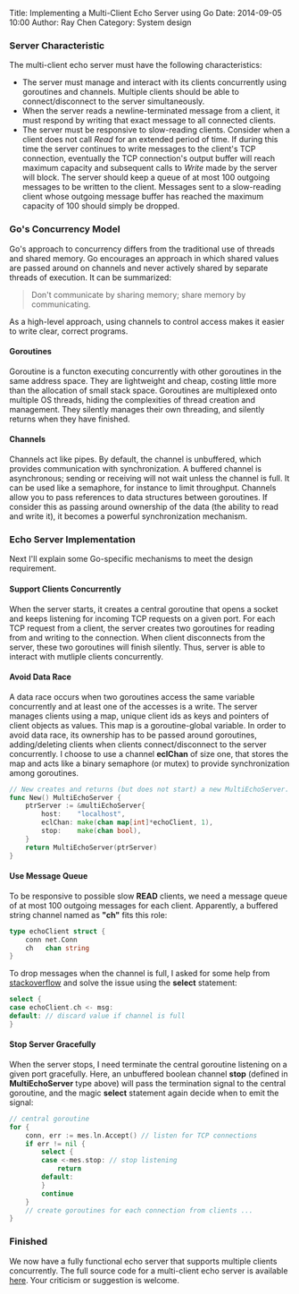 Title: Implementing a Multi-Client Echo Server using Go
Date: 2014-09-05 10:00 
Author: Ray Chen 
Category: System design

### Server Characteristic 

The multi-client echo server must have the following characteristics:

- The server must manage and interact with its clients concurrently using goroutines and channels. Multiple clients should be able to connect/disconnect to the server simultaneously. 
- When the server reads a newline-terminated message from a client, it must respond by writing that exact message to all connected clients. 
- The server must be responsive to slow-reading clients. Consider when a client does not call *Read* for an extended period of time. If during this time the server continues to write messages to the client's TCP connection, eventually the TCP connection's output buffer will reach maximum capacity and subsequent calls to *Write* made by the server will block. The server should keep a queue of at most 100 outgoing messages to be written to the client. Messages sent to a slow-reading client whose outgoing message buffer has reached the maximum capacity of 100 should simply be dropped.

### Go's Concurrency Model

Go's approach to concurrency differs from the traditional use of threads and shared memory. Go encourages an approach in which shared values are passed around on channels and never actively shared by separate threads of execution. It can be summarized:

> Don't communicate by sharing memory; share memory by communicating.

As a high-level approach, using channels to control access makes it easier to write clear, correct programs.

#### Goroutines

Goroutine is a functon executing concurrently with other goroutines in the same address space. They are lightweight and cheap, costing little more than the allocation of small stack space. Goroutines are multiplexed onto multiple OS threads, hiding the complexities of thread creation and management. They silently manages their own threading, and silently returns when they have finished.

#### Channels

Channels act like pipes. By default, the channel is unbuffered, which provides communication with synchronization. A buffered channel is asynchronous; sending or receiving will not wait unless the channel is full. It can be used like a semaphore, for instance to limit throughput. Channels allow you to pass references to data structures between goroutines. If consider this as passing around ownership of the data (the ability to read and write it), it becomes a powerful synchronization mechanism.

### Echo Server Implementation

Next I'll explain some Go-specific mechanisms to meet the design requirement. 

#### Support Clients Concurrently

When the server starts, it creates a central goroutine that opens a socket and keeps listening for incoming TCP requests on a given port. For each TCP request from a client, the server creates two goroutines for reading from and writing to the connection. When client disconnects from the server, these two goroutines will finish silently. Thus, server is able to interact with mutliple clients concurrently.

#### Avoid Data Race

A data race occurs when two goroutines access the same variable concurrently and at least one of the accesses is a write. The server manages clients using a map, unique client ids as keys and pointers of client objects as values. This map is a goroutine-global variable. In order to avoid data race, its ownership has to be passed around goroutines, adding/deleting clients when clients connect/disconnect to the server concurrently. I choose to use a channel **eclChan** of size one, that stores the map and acts like a binary semaphore (or mutex) to provide synchronization among goroutines.

```go
// New creates and returns (but does not start) a new MultiEchoServer.
func New() MultiEchoServer {
    ptrServer := &multiEchoServer{
        host:    "localhost",
        eclChan: make(chan map[int]*echoClient, 1),
        stop:    make(chan bool),
    }
    return MultiEchoServer(ptrServer)
}
```

#### Use Message Queue

To be responsive to possible slow **READ** clients, we need a message queue of at most 100 outgoing messages for each client. Apparently, a buffered string channel named as **"ch"** fits this role:

```go
type echoClient struct {
    conn net.Conn
    ch   chan string
}
```

To drop messages when the channel is full, I asked for some help from [stackoverflow](http://stackoverflow.com/questions/25657207/golang-how-to-know-a-buffered-channel-is-full?noredirect=1#comment40125761_25657207) and solve the issue using the **select** statement:

```go
select {
case echoClient.ch <- msg:
default: // discard value if channel is full
}
```

#### Stop Server Gracefully

When the server stops, I need terminate the central goroutine listening on a given port gracefully. Here, an unbuffered boolean channel **stop** (defined in **MultiEchoServer** type above) will pass the termination signal to the central goroutine, and the magic **select** statement again decide when to emit the signal:

```go
// central goroutine
for {
    conn, err := mes.ln.Accept() // listen for TCP connections
    if err != nil {
        select {
        case <-mes.stop: // stop listening
            return
        default:
        }
        continue
    }
    // create goroutines for each connection from clients ...
}
```

### Finished

We now have a fully functional echo server that supports multiple clients concurrently. The full source code for a multi-client echo server is available [here](https://github.com/garudareiga/cmu-440/tree/master/p0). Your criticism or suggestion is welcome.